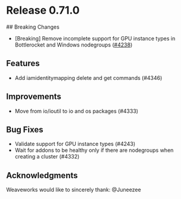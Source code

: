# Release 0.71.0

## Breaking Changes
- [Breaking] Remove incomplete support for GPU instance types in Bottlerocket and Windows nodegroups ([#4238](https://github.com/weaveworks/eksctl/issues/4238))

## Features

- Add iamidentitymapping delete and get commands (#4346)

## Improvements

- Move from io/ioutil to io and os packages (#4333)

## Bug Fixes

- Validate support for GPU instance types (#4243)
- Wait for addons to be healthy only if there are nodegroups when creating a cluster (#4332)

## Acknowledgments
Weaveworks would like to sincerely thank:
  @Juneezee
